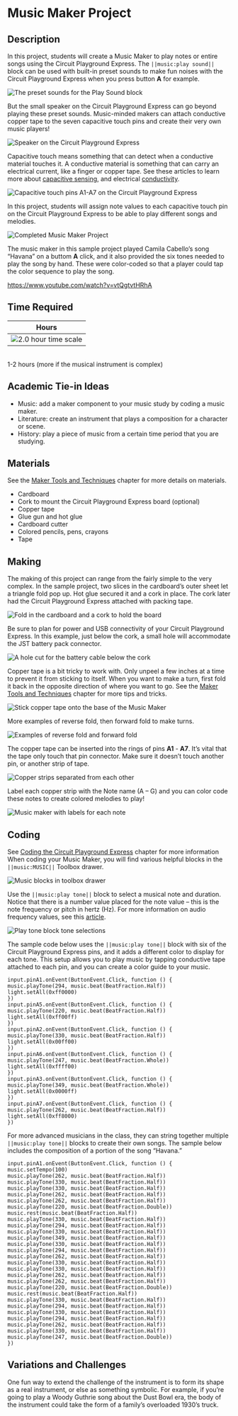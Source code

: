 # Music Maker Project 

## Description

In this project, students will create a Music Maker to play notes or entire songs using the Circuit Playground Express. The ``||music:play sound||`` block can be used with built-in preset sounds to make fun noises with the Circuit Playground Express when you press button **A** for example.

![The preset sounds for the Play Sound block](/static/courses/maker/projects/music-maker/play-sound-block.png)

But the small speaker on the Circuit Playground Express can go beyond playing these preset sounds. Music-minded makers can attach conductive copper tape to the seven capacitive touch pins and create their very own music players!

![Speaker on the Circuit Playground Express](/static/courses/maker/projects/music-maker/cp-express-speaker.jpg)

Capacitive touch means something that can detect when a conductive material touches it. A conductive material is something that can carry an electrical current, like a finger or copper tape. See these articles to learn more about [capacitive sensing](https://en.wikipedia.org/wiki/Capacitive_sensing), and electrical [conductivity](https://en.wikipedia.org/wiki/Electrical_conductor).

![Capacitive touch pins A1-A7 on the Circuit Playground Express](/static/courses/maker/projects/music-maker/cplay-express-pins.jpg)

In this project, students will assign note values to each capacitive touch pin on the Circuit Playground Express to be able to play different songs and melodies.

![Completed Music Maker Project](/static/courses/maker/projects/music-maker/music-maker-complete.jpg)

The music maker in this sample project played Camila Cabello’s song “Havana” on a buttom **A** click, and it also provided the six tones needed to play the song by hand. These were color-coded so that a player could tap the color sequence to play the song.

https://www.youtube.com/watch?v=vtQgtvtHRhA

## Time Required

| Hours |
|-|
| ![2.0 hour time scale](/static/courses/maker/projects/common/1-to-2-hours.png) |
<br/>
1-2 hours (more if the musical instrument is complex)

## Academic Tie-in Ideas

* Music: add a maker component to your music study by coding a music maker.
* Literature: create an instrument that plays a composition for a character or scene.
* History: play a piece of music from a certain time period that you are studying.

## Materials

See the [Maker Tools and Techniques](/courses/maker/general/maker-tools-techniques) chapter for more details on materials.

* Cardboard
* Cork to mount the Circuit Playground Express board (optional)
* Copper tape
* Glue gun and hot glue
* Cardboard cutter
* Colored pencils, pens, crayons
* Tape

## Making

The making of this project can range from the fairly simple to the very complex. In the sample project, two slices in the cardboard’s outer sheet let a triangle fold pop up. Hot glue secured it and a cork in place. The cork later had the Circuit Playground Express attached with packing tape.

![Fold in the cardboard and a cork to hold the board](/static/courses/maker/projects/music-maker/music-making1.jpg)

Be sure to plan for power and USB connectivity of your Circuit Playground Express. In this example, just below the cork, a small hole will accommodate the JST battery pack connector.

![A hole cut for the battery cable below the cork](/static/courses/maker/projects/music-maker/music-making2.jpg)

Copper tape is a bit tricky to work with. Only unpeel a few inches at a time to prevent it from sticking to itself. When you want to make a turn, first fold it back in the opposite direction of where you want to go. See the [Maker Tools and Techniques](/courses/maker/general/maker-tools-techniques) chapter for more tips and tricks.

![Stick copper tape onto the base of the Music Maker](/static/courses/maker/projects/music-maker/music-making3.jpg)

More examples of reverse fold, then forward fold to make turns.

![Examples of reverse fold and forward fold](/static/courses/maker/projects/music-maker/music-making4.jpg)

The copper tape can be inserted into the rings of pins **A1** - **A7**. It’s vital that the tape only touch that pin connector. Make sure it doesn’t touch another pin, or another strip of tape.

![Copper strips separated from each other](/static/courses/maker/projects/music-maker/music-making5.jpg)

Label each copper strip with the Note name (A – G) and you can color code these notes to create colored melodies to play!

![Music maker with labels for each note](/static/courses/maker/projects/music-maker/music-making6.jpg)

## Coding

See [Coding the Circuit Playground Express](/courses/maker/general/coding) chapter for more information When coding your Music Maker, you will find various helpful blocks in the ``||music:MUSIC||`` Toolbox drawer.

![Music blocks in toolbox drawer](/static/courses/maker/projects/music-maker/music-toolbox-drawer.png)

Use the ``||music:play tone||`` block to select a musical note and duration. Notice that there is a number value placed for the note value – this is the note frequency or pitch in hertz (Hz). For more information on audio frequency values, see this [article](https://en.wikipedia.org/wiki/Audio_frequency).

![Play tone block tone selections](/static/courses/maker/projects/music-maker/play-tone-block.png)

The sample code below uses the ``||music:play tone||`` block with six of the Circuit Playground Express pins, and it adds a different color to display for each tone. This setup allows you to play music by tapping conductive tape attached to each pin, and you can create a color guide to your music.

```blocks
input.pinA1.onEvent(ButtonEvent.Click, function () {
music.playTone(294, music.beat(BeatFraction.Half))
light.setAll(0xff0000)
})
input.pinA5.onEvent(ButtonEvent.Click, function () {
music.playTone(220, music.beat(BeatFraction.Half))
light.setAll(0xff00ff)
})
input.pinA2.onEvent(ButtonEvent.Click, function () {
music.playTone(330, music.beat(BeatFraction.Half))
light.setAll(0x00ff00)
})
input.pinA6.onEvent(ButtonEvent.Click, function () {
music.playTone(247, music.beat(BeatFraction.Whole))
light.setAll(0xffff00)
})
input.pinA3.onEvent(ButtonEvent.Click, function () {
music.playTone(349, music.beat(BeatFraction.Whole))
light.setAll(0x0000ff)
})
input.pinA7.onEvent(ButtonEvent.Click, function () {
music.playTone(262, music.beat(BeatFraction.Half))
light.setAll(0xff8000)
})
```

For more advanced musicians in the class, they can string together multiple ``||music:play tone||`` blocks to create their own songs. The sample below includes the composition of a portion of the song “Havana.”

```blocks
input.pinA1.onEvent(ButtonEvent.Click, function () { 
music.setTempo(100) 
music.playTone(262, music.beat(BeatFraction.Half)) 
music.playTone(330, music.beat(BeatFraction.Half)) 
music.playTone(330, music.beat(BeatFraction.Half)) 
music.playTone(262, music.beat(BeatFraction.Half)) 
music.playTone(262, music.beat(BeatFraction.Half)) 
music.playTone(220, music.beat(BeatFraction.Double)) 
music.rest(music.beat(BeatFraction.Half)) 
music.playTone(330, music.beat(BeatFraction.Half)) 
music.playTone(294, music.beat(BeatFraction.Half)) 
music.playTone(330, music.beat(BeatFraction.Half)) 
music.playTone(349, music.beat(BeatFraction.Half)) 
music.playTone(330, music.beat(BeatFraction.Half)) 
music.playTone(294, music.beat(BeatFraction.Half)) 
music.playTone(262, music.beat(BeatFraction.Half)) 
music.playTone(330, music.beat(BeatFraction.Half)) 
music.playTone(330, music.beat(BeatFraction.Half)) 
music.playTone(262, music.beat(BeatFraction.Half)) 
music.playTone(262, music.beat(BeatFraction.Half)) 
music.playTone(220, music.beat(BeatFraction.Double)) 
music.rest(music.beat(BeatFraction.Half)) 
music.playTone(330, music.beat(BeatFraction.Half)) 
music.playTone(294, music.beat(BeatFraction.Half)) 
music.playTone(330, music.beat(BeatFraction.Half)) 
music.playTone(294, music.beat(BeatFraction.Half)) 
music.playTone(262, music.beat(BeatFraction.Half)) 
music.playTone(330, music.beat(BeatFraction.Half)) 
music.playTone(247, music.beat(BeatFraction.Double))
})
```

## Variations and Challenges

One fun way to extend the challenge of the instrument is to form its shape as a real instrument, or else as something symbolic. For example, if you’re going to play a Woody Guthrie song about the Dust Bowl era, the body of the instrument could take the form of a family’s overloaded 1930’s truck.
